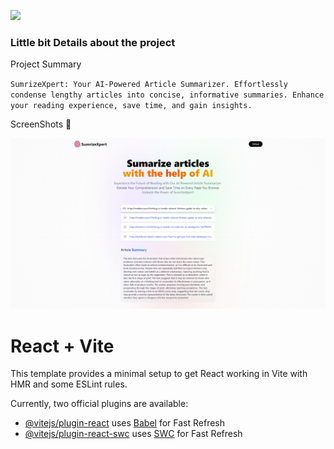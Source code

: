 
![](https://media.giphy.com/media/3oKHWzcOjMjbBETa5W/giphy.gif)

### Little bit Details about the project 

Project Summary

`SumrizeXpert: Your AI-Powered Article Summarizer. Effortlessly condense lengthy articles into concise, informative summaries. Enhance your reading experience, save time, and gain insights.`

ScreenShots 📸

![Version one screen shot of the app](image.png)







# React + Vite

This template provides a minimal setup to get React working in Vite with HMR and some ESLint rules.

Currently, two official plugins are available:

- [@vitejs/plugin-react](https://github.com/vitejs/vite-plugin-react/blob/main/packages/plugin-react/README.md) uses [Babel](https://babeljs.io/) for Fast Refresh
- [@vitejs/plugin-react-swc](https://github.com/vitejs/vite-plugin-react-swc) uses [SWC](https://swc.rs/) for Fast Refresh


